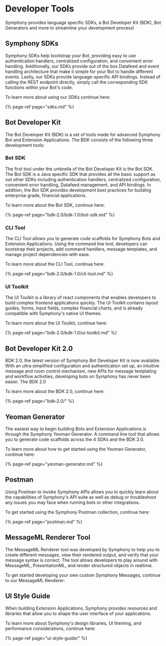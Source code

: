# Developer Tools

Symphony provides language specific SDKs, a Bot Developer Kit \(BDK\), Bot Generators and more to streamline your development process!

## Symphony SDKs

Symphony SDKs help bootstrap your Bot, providing easy to use authentication handlers, centralized configuration, and convenient error handling. Additionally, our SDKs provide out of the box Datafeed and event handling architecture that make it simple for your Bot to handle different events. Lastly, our SDKs provide language-specific API bindings. Instead of calling the REST endpoint directly, simply call the corresponding SDK functions within your Bot's code.

To learn more about using our SDKs continue here:

{% page-ref page="sdks.md" %}

## Bot Developer Kit

The Bot Developer Kit \(BDK\) is a set of tools made for advanced Symphony Bot and Extension Applications. The BDK consists of the following three development tools:

### Bot SDK

The first tool under the umbrella of the Bot Developer Kit is the Bot SDK. The Bot SDK is a Java specific SDK that provides all the basic support as out other SDKs including authentication handlers, centralized configuration, convenient error handling, Datafeed management, and API bindings. In addition, the Bot SDK provides development best practices for building enterprise grade, financial applications.

To learn more about the Bot SDK, continue here:

{% page-ref page="bdk-2.0/bdk-1.0/bot-sdk.md" %}

### CLI Tool

The CLI Tool allows you to generate code scaffolds for Symphony Bots and Extension Applications. Using the command line tool, developers can bootstrap their projects, add command handlers, message templates, and manage project dependencies with ease.

To learn more about the CLI Tool, continue here:

{% page-ref page="bdk-2.0/bdk-1.0/cli-tool.md" %}

### UI Toolkit

The UI Toolkit is a library of react components that enables developers to build complex frontend applications quickly. The UI Toolkit contains layout guides, forms, input fields, complex financial charts, and is already compatible with Symphony's native UI themes.

To learn more about the UI Toolkit, continue here:

{% page-ref page="bdk-2.0/bdk-1.0/ui-toolkit.md" %}

## Bot Developer Kit 2.0

BDK 2.0, the latest version of Symphony Bot Developer Kit is now available. With an ultra simplified configuration and authentication set up, an intuitive message and room control mechanism, new APIs for message templating and workflow activities, developing bots on Symphony has never been easier. The BDK 2.0

To learn more about the BDK 2.0, continue here:

{% page-ref page="bdk-2.0/" %}

## Yeoman Generator

The easiest way to begin building Bots and Extension Applications is through the Symphony Yeoman Generator. A command line tool that allows you to generate code scaffolds across the 4 SDKs and the BDK 2.0.

To learn more about how to get started using the Yeoman Generator, continue here:

{% page-ref page="yeoman-generator.md" %}

## Postman

Using Postman to invoke Symphony APIs allows you to quickly learn about the capabilities of Symphony's API suite as well as debug or troubleshoot any issues you may face when running bots or other integrations.

To get started using the Symphony Postman collection, continue here:

{% page-ref page="postman.md" %}

## MessageML Renderer Tool

The MessageML Renderer tool was developed by Symphony to help you to create different messages, view their rendered output, and verify that your message syntax is correct. The tool allows developers to play around with MessageML, PresentationML, and render structured objects in realtime.

To get started developing your own custom Symphony Messages, continue to our MessageML Renderer:

## UI Style Guide

When building Extension Applications, Symphony provides resources and libraries that allow you to shape the user interface of your applications.

To learn more about Symphony's design libraries, UI theming, and performance considerations, continue here:

{% page-ref page="ui-style-guide/" %}

